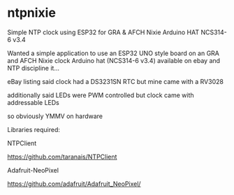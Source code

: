 # ntpnixie
Simple NTP clock using ESP32 for GRA &amp; AFCH Nixie Arduino HAT NCS314-6 v3.4

Wanted a simple application to use an ESP32 UNO style board on an GRA and AFCH Nixie clock Arduino hat (NCS314-6 v3.4) available on ebay and NTP discipline it…

eBay listing said clock had a DS3231SN RTC but mine came with a RV3028

additionally said LEDs were PWM controlled but clock came with addressable LEDs

so obviously YMMV on hardware

Libraries required:

NTPClient

https://github.com/taranais/NTPClient

Adafruit-NeoPixel

https://github.com/adafruit/Adafruit_NeoPixel/
